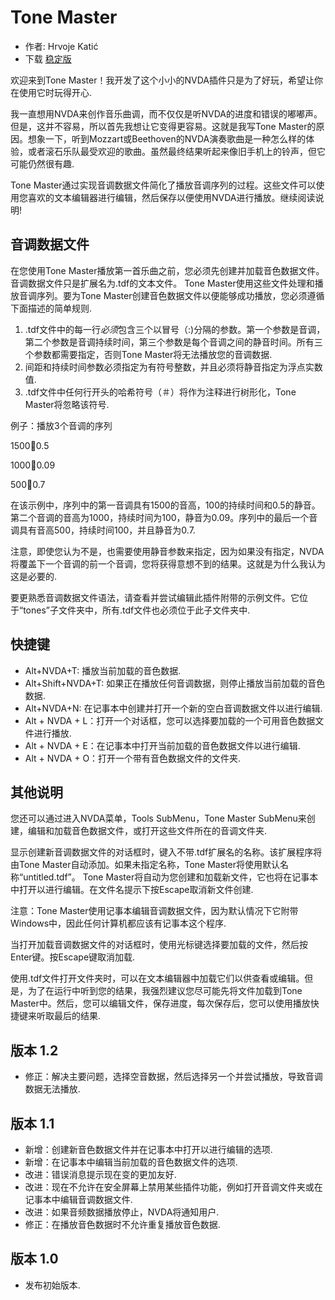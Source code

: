 # Tone Master #

* 作者: Hrvoje Katić
* 下载 [稳定版][1]

欢迎来到Tone Master！我开发了这个小小的NVDA插件只是为了好玩，希望让你在使用它时玩得开心.

我一直想用NVDA来创作音乐曲调，而不仅仅是听NVDA的进度和错误的嘟嘟声。但是，这并不容易，所以首先我想让它变得更容易。这就是我写Tone Master的原因。想象一下，听到Mozzart或Beethoven的NVDA演奏歌曲是一种怎么样的体验，或者滚石乐队最受欢迎的歌曲。虽然最终结果听起来像旧手机上的铃声，但它可能仍然很有趣.

Tone Master通过实现音调数据文件简化了播放音调序列的过程。这些文件可以使用您喜欢的文本编辑器进行编辑，然后保存以便使用NVDA进行播放。继续阅读说明!

## 音调数据文件

在您使用Tone Master播放第一首乐曲之前，您必须先创建并加载音色数据文件。音调数据文件只是扩展名为.tdf的文本文件。 Tone Master使用这些文件处理和播放音调序列。要为Tone Master创建音色数据文件以便能够成功播放，您必须遵循下面描述的简单规则.

1. .tdf文件中的每一行*必须*包含三个以冒号（:)分隔的参数。第一个参数是音调，第二个参数是音调持续时间，第三个参数是每个音调之间的静音时间。所有三个参数都需要指定，否则Tone Master将无法播放您的音调数据.
2. 间距和持续时间参数必须指定为有符号整数，并且必须将静音指定为浮点实数值.
3. .tdf文件中任何行开头的哈希符号（＃）将作为注释进行树形化，Tone Master将忽略该符号.

例子：播放3个音调的序列

1500:100:0.5

1000:100:0.09

500:100:0.7

在该示例中，序列中的第一音调具有1500的音高，100的持续时间和0.5的静音。第二个音调的音高为1000，持续时间为100，静音为0.09。序列中的最后一个音调具有音高500，持续时间100，并且静音为0.7.

注意，即使您认为不是，也需要使用静音参数来指定，因为如果没有指定，NVDA将覆盖下一个音调的前一个音调，您将获得意想不到的结果。这就是为什么我认为这是必要的.

要更熟悉音调数据文件语法，请查看并尝试编辑此插件附带的示例文件。它位于“tones”子文件夹中，所有.tdf文件也必须位于此子文件夹中.

## 快捷键

* Alt+NVDA+T: 播放当前加载的音色数据.
* Alt+Shift+NVDA+T: 如果正在播放任何音调数据，则停止播放当前加载的音色数据.
* Alt+NVDA+N: 在记事本中创建并打开一个新的空白音调数据文件以进行编辑.
* Alt + NVDA + L：打开一个对话框，您可以选择要加载的一个可用音色数据文件进行播放.
* Alt + NVDA + E：在记事本中打开当前加载的音色数据文件以进行编辑.
* Alt + NVDA + O：打开一个带有音色数据文件的文件夹.

## 其他说明

您还可以通过进入NVDA菜单，Tools SubMenu，Tone Master SubMenu来创建，编辑和加载音色数据文件，或打开这些文件所在的音调文件夹.

显示创建新音调数据文件的对话框时，键入不带.tdf扩展名的名称。该扩展程序将由Tone Master自动添加。如果未指定名称，Tone Master将使用默认名称“untitled.tdf”。 Tone Master将自动为您创建和加载新文件，它也将在记事本中打开以进行编辑。在文件名提示下按Escape取消新文件创建.

注意：Tone Master使用记事本编辑音调数据文件，因为默认情况下它附带Windows中，因此任何计算机都应该有记事本这个程序.

当打开加载音调数据文件的对话框时，使用光标键选择要加载的文件，然后按Enter键。按Escape键取消加载.

使用.tdf文件打开文件夹时，可以在文本编辑器中加载它们以供查看或编辑。但是，为了在运行中听到您的结果，我强烈建议您尽可能先将文件加载到Tone Master中。然后，您可以编辑文件，保存进度，每次保存后，您可以使用播放快捷键来听取最后的结果.

## 版本 1.2

* 修正：解决主要问题，选择空音数据，然后选择另一个并尝试播放，导致音调数据无法播放.

## 版本 1.1

* 新增：创建新音色数据文件并在记事本中打开以进行编辑的选项.
* 新增：在记事本中编辑当前加载的音色数据文件的选项.
* 改进：错误消息提示现在变的更加友好.
* 改进：现在不允许在安全屏幕上禁用某些插件功能，例如打开音调文件夹或在记事本中编辑音调数据文件.
* 改进：如果音频数据播放停止，NVDA将通知用户.
* 修正：在播放音色数据时不允许重复播放音色数据.

## 版本 1.0

* 发布初始版本.

[1]: https://github.com/nvdaaddons/toneMaster/releases/download/v1.2/toneMaster-1.2.nvda-addon
